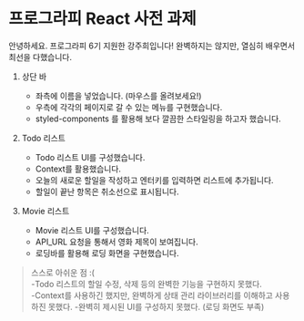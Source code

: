 프로그라피 React 사전 과제
===
안녕하세요. 프로그라피 6기 지원한 강주희입니다! 완벽하지는 않지만, 열심히 배우면서 최선을 다했습니다. 

1. 상단 바
   - 좌측에 이름을 넣었습니다. (마우스를 올려보세요!)
   - 우측에 각각의 페이지로 갈 수 있는 메뉴를 구현했습니다.
   - styled-components 를 활용해 보다 깔끔한 스타일링을 하고자 했습니다.
  
2. Todo 리스트
   - Todo 리스트 UI를 구성했습니다.
   - Context를 활용했습니다.
   - 오늘의 새로운 할일을 작성하고 엔터키를 입력하면 리스트에 추가됩니다.
   - 할일이 끝난 항목은 취소선으로 표시됩니다.
  
3. Movie 리스트
   - Movie 리스트 UI를 구성했습니다.
   - API_URL 요청을 통해서 영화 제목이 보여집니다.
   - 로딩바를 활용해 로딩 화면을 구현했습니다.
  
>스스로 아쉬운 점 :(  
>-Todo 리스트의 할일 수정, 삭제 등의 완벽한 기능을 구현하지 못했다.  
>-Context를 사용하긴 했지만, 완벽하게 상태 관리 라이브러리를 이해하고 사용하진 못했다.
>-완벽히 제시된 UI를 구성하지 못했다. (로딩 화면도 부족)






